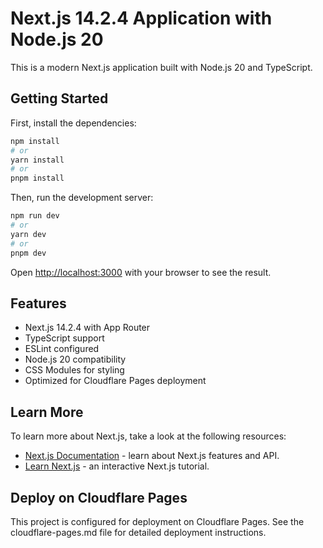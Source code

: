 # Next.js 14.2.4 Application with Node.js 20

This is a modern Next.js application built with Node.js 20 and TypeScript.

## Getting Started

First, install the dependencies:

```bash
npm install
# or
yarn install
# or
pnpm install
```

Then, run the development server:

```bash
npm run dev
# or
yarn dev
# or
pnpm dev
```

Open [http://localhost:3000](http://localhost:3000) with your browser to see the result.

## Features

- Next.js 14.2.4 with App Router
- TypeScript support
- ESLint configured
- Node.js 20 compatibility
- CSS Modules for styling
- Optimized for Cloudflare Pages deployment

## Learn More

To learn more about Next.js, take a look at the following resources:

- [Next.js Documentation](https://nextjs.org/docs) - learn about Next.js features and API.
- [Learn Next.js](https://nextjs.org/learn) - an interactive Next.js tutorial.

## Deploy on Cloudflare Pages

This project is configured for deployment on Cloudflare Pages. See the cloudflare-pages.md file for detailed deployment instructions.